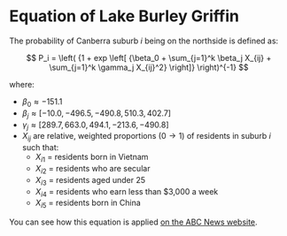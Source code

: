 # Equation of Lake Burley Griffin

The probability of Canberra suburb $i$ being on the northside is defined as:

$$ P_i = \left( {1 + exp \left[ {\beta_0 + \sum_{j=1}^k \beta_j X_{ij} + \sum_{j=1}^k \gamma_j X_{ij}^2} \right]} \right)^{-1} $$

where:

- $\beta_0 \approx -151.1$
- $\beta_j \approx \left[ -10.0, -496.5, -490.8, 510.3, 402.7 \right]$
- $\gamma_j \approx \left[ 289.7, 663.0, 494.1, -213.6, -490.8 \right]$
- $X_{ij}$ are relative, weighted proportions $\left( 0 \rightarrow 1 \right)$ of residents in suburb $i$ such that:
    - $X_{i1}$ = residents born in Vietnam
    - $X_{i2}$ = residents who are secular
    - $X_{i3}$ = residents aged under 25
    - $X_{i4}$ = residents who earn less than $3,000 a week
    - $X_{i5}$ = residents born in China

You can see how this equation is applied [on the ABC News website](https://www.abc.net.au/news/2022-08-10/census-reveals-canberras-changes-and-differences/101267070).    
